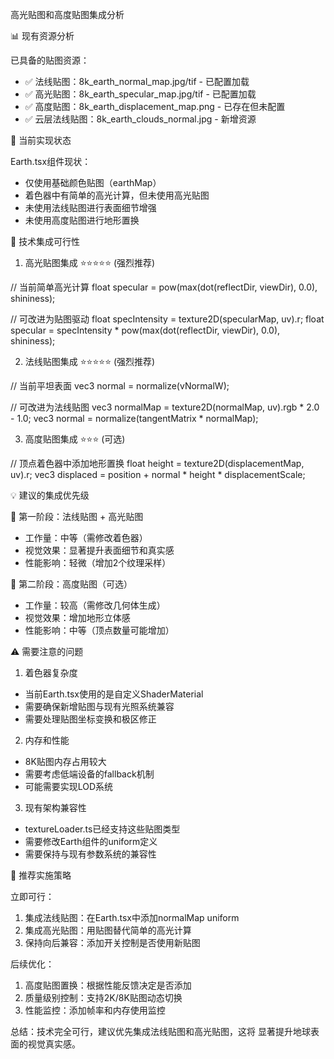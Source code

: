  高光贴图和高度贴图集成分析

  📊 现有资源分析

  已具备的贴图资源：
  - ✅ 法线贴图：8k_earth_normal_map.jpg/tif - 已配置加载
  - ✅ 高光贴图：8k_earth_specular_map.jpg/tif -
  已配置加载
  - ✅ 高度贴图：8k_earth_displacement_map.png -
  已存在但未配置
  - ✅ 云层法线贴图：8k_earth_clouds_normal.jpg - 新增资源

  🎯 当前实现状态

  Earth.tsx组件现状：
  - 仅使用基础颜色贴图（earthMap）
  - 着色器中有简单的高光计算，但未使用高光贴图
  - 未使用法线贴图进行表面细节增强
  - 未使用高度贴图进行地形置换

  🔧 技术集成可行性

  1. 高光贴图集成 ⭐⭐⭐⭐⭐ (强烈推荐)

  // 当前简单高光计算
  float specular = pow(max(dot(reflectDir, viewDir), 0.0),
   shininess);

  // 可改进为贴图驱动
  float specIntensity = texture2D(specularMap, uv).r;
  float specular = specIntensity * pow(max(dot(reflectDir,
   viewDir), 0.0), shininess);

  2. 法线贴图集成 ⭐⭐⭐⭐⭐ (强烈推荐)

  // 当前平坦表面
  vec3 normal = normalize(vNormalW);

  // 可改进为法线贴图
  vec3 normalMap = texture2D(normalMap, uv).rgb * 2.0 -
  1.0;
  vec3 normal = normalize(tangentMatrix * normalMap);

  3. 高度贴图集成 ⭐⭐⭐ (可选)

  // 顶点着色器中添加地形置换
  float height = texture2D(displacementMap, uv).r;
  vec3 displaced = position + normal * height *
  displacementScale;

  💡 建议的集成优先级

  🚀 第一阶段：法线贴图 + 高光贴图

  - 工作量：中等（需修改着色器）
  - 视觉效果：显著提升表面细节和真实感
  - 性能影响：轻微（增加2个纹理采样）

  🌟 第二阶段：高度贴图（可选）

  - 工作量：较高（需修改几何体生成）
  - 视觉效果：增加地形立体感
  - 性能影响：中等（顶点数量可能增加）

  ⚠️ 需要注意的问题

  1. 着色器复杂度

  - 当前Earth.tsx使用的是自定义ShaderMaterial
  - 需要确保新增贴图与现有光照系统兼容
  - 需要处理贴图坐标变换和极区修正

  2. 内存和性能

  - 8K贴图内存占用较大
  - 需要考虑低端设备的fallback机制
  - 可能需要实现LOD系统

  3. 现有架构兼容性

  - textureLoader.ts已经支持这些贴图类型
  - 需要修改Earth组件的uniform定义
  - 需要保持与现有参数系统的兼容性

  🎯 推荐实施策略

  立即可行：
  1. 集成法线贴图：在Earth.tsx中添加normalMap uniform
  2. 集成高光贴图：用贴图替代简单的高光计算
  3. 保持向后兼容：添加开关控制是否使用新贴图

  后续优化：
  1. 高度贴图置换：根据性能反馈决定是否添加
  2. 质量级别控制：支持2K/8K贴图动态切换
  3. 性能监控：添加帧率和内存使用监控

  总结：技术完全可行，建议优先集成法线贴图和高光贴图，这将
  显著提升地球表面的视觉真实感。